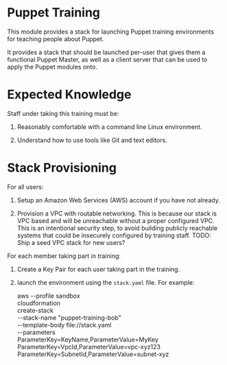 # Puppet Training

This module provides a stack for launching Puppet training environments for
teaching people about Puppet.

It provides a stack that should be launched per-user that gives them a
functional Puppet Master, as well as a client server that can be used to apply
the Puppet modules onto.

# Expected Knowledge

Staff under taking this training must be:

1. Reasonably comfortable with a command line Linux environment.

2. Understand how to use tools like Git and text editors.


# Stack Provisioning

For all users:

1. Setup an Amazon Web Services (AWS) account if you have not already.

2. Provision a VPC with routable networking. This is because our stack is VPC
   based and will be unreachable without a proper configured VPC. This is an
   intentional security step, to avoid building publicly reachable systems
   that could be insecurely configured by training staff.
   TODO: Ship a seed VPC stack for new users?


For each member taking part in training:

1. Create a Key Pair for each user taking part in the training.

2. launch the environment using the `stack.yaml` file. For example:

    aws --profile sandbox \
    cloudformation \
    create-stack \
    --stack-name "puppet-training-bob" \
    --template-body file://stack.yaml \
    --parameters \
    ParameterKey=KeyName,ParameterValue=MyKey \
    ParameterKey=VpcId,ParameterValue=vpc-xyz123 \
    ParameterKey=SubnetId,ParameterValue=subnet-xyz
